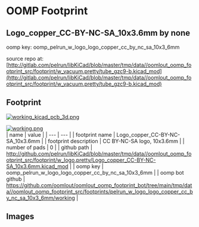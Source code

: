 # OOMP Footprint  
## Logo_copper_CC-BY-NC-SA_10x3.6mm  by none  
  
oomp key: oomp_pelrun_w_logo_logo_copper_cc_by_nc_sa_10x3_6mm  
  
source repo at: [http://gitlab.com/pelrun/libKiCad/blob/master/tmp/data//oomlout_oomp_footprint_src/footprint/w_vacuum.pretty/tube_gzc9-b.kicad_mod](http://gitlab.com/pelrun/libKiCad/blob/master/tmp/data//oomlout_oomp_footprint_src/footprint/w_vacuum.pretty/tube_gzc9-b.kicad_mod)  
## Footprint  
  
[![working_kicad_pcb_3d.png](working_kicad_pcb_3d_600.png)](working_kicad_pcb_3d.png)  
  
[![working.png](working_600.png)](working.png)  
| name | value | 
| --- | --- | 
| footprint name | Logo_copper_CC-BY-NC-SA_10x3.6mm | 
| footprint description | CC BY-NC-SA logo, 10x3.6mm | 
| number of pads | 0 | 
| github path | http://github.com/pelrun/libKiCad/blob/master/tmp/data//oomlout_oomp_footprint_src/footprint/w_logo.pretty/Logo_copper_CC-BY-NC-SA_10x3.6mm.kicad_mod | 
| oomp key | oomp_pelrun_w_logo_logo_copper_cc_by_nc_sa_10x3_6mm | 
| oomp bot github | https://github.com/oomlout/oomlout_oomp_footprint_bot/tree/main/tmp/data//oomlout_oomp_footprint_src/footprints/pelrun_w_logo_logo_copper_cc_by_nc_sa_10x3_6mm/working | 
## Images  
